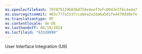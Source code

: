 ```yaml
---
ms.openlocfilehash: 79f079129603b8759e4eef7efc0043e7f6c4eda7
ms.sourcegitcommit: 483c777a1537ccab6a2a2da6a5d1fe4470dd0e7e
ms.translationtype: MT
ms.contentlocale: de-DE
ms.lasthandoff: 06/19/2019
ms.locfileid: "63320890"
---
```

User Interface Integration (UII)